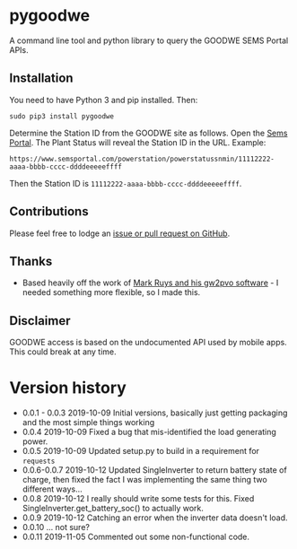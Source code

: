 
# pygoodwe

A command line tool and python library to query the GOODWE SEMS Portal APIs.

## Installation

You need to have Python 3 and pip installed. Then:

    sudo pip3 install pygoodwe

Determine the Station ID from the GOODWE site as follows. Open the [Sems Portal](https://www.semsportal.com). The Plant Status will reveal the Station ID in the URL. Example:

    https://www.semsportal.com/powerstation/powerstatussnmin/11112222-aaaa-bbbb-cccc-ddddeeeeeffff

Then the Station ID is `11112222-aaaa-bbbb-cccc-ddddeeeeeffff`.

## Contributions

Please feel free to lodge an [issue or pull request on GitHub](https://github.com/yaleman/pygoodwe/issues).

## Thanks

* Based heavily off the work of [Mark Ruys and his gw2pvo software](https://github.com/markruys/gw2pvo) - I needed something more flexible, so I made this.

## Disclaimer

GOODWE access is based on the undocumented API used by mobile apps. This could break at any time.

# Version history

* 0.0.1 - 0.0.3 2019-10-09 Initial versions, basically just getting packaging and the most simple things working
* 0.0.4 2019-10-09 Fixed a bug that mis-identified the load generating power.
* 0.0.5 2019-10-09 Updated setup.py to build in a requirement for `requests`
* 0.0.6-0.0.7 2019-10-12 Updated SingleInverter to return battery state of charge, then fixed the fact I was implementing the same thing two different ways...
* 0.0.8 2019-10-12 I really should write some tests for this. Fixed SingleInverter.get_battery_soc() to actually work.
* 0.0.9 2019-10-12 Catching an error when the inverter data doesn't load.
* 0.0.10 ... not sure?
* 0.0.11 2019-11-05 Commented out some non-functional code.